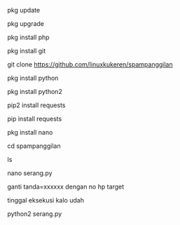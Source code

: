 pkg update

pkg upgrade

pkg install php

pkg install git

git clone https://github.com/linuxkukeren/spampanggilan

pkg install python

pkg install python2

pip2 install requests

pip install requests

pkg install nano

cd spampanggilan

ls

nano serang.py

ganti tanda=xxxxxx dengan no hp target

tinggal eksekusi kalo udah

python2 serang.py
